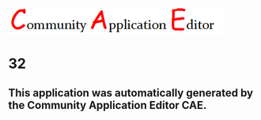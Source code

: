 ![CAE](https://github.com/PhilCAEOrg/CAE-Deployment-Temp/blob/master/img/logo.png)  

32
===================


This application was automatically generated by the Community Application Editor CAE.  
---------------
